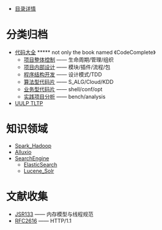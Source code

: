 * [目录详情](SUMMARY.md)

# 分类归档
* [代码大全](codecomplete/KeyContent.md)   ***** not only the book named 《CodeComplete》
    * [项目整体控制](codecomplete/s1.md) —— 生命周期/管理/组织
    * [项目内部设计](codecomplete/s2.md) —— 模块/插件/流程/包
    * [程序结构开发](codecomplete/s3.md) —— 设计模式/TDD
    * [算法型代码片](codecomplete/s4.md) —— S_ALG/Cloud/KDD
    * [业务型代码片](codecomplete/s5.md) —— shell/conf/opt
    * [实践项目分析](codecomplete/s6.md) —— bench/analysis
* [UULP TLTP](Linux/linux.md)

# 知识领域
* [Spark_Hadoop](cloud/Spark_Hadoop.md)
* [Alluxio](cloud/Alluxio.md)
* [SearchEngine](SE/all.md)
    * [ElasticSearch](SE/ElastisSearch.md)
    * [Lucene_Solr](SE/LuceneSlor.md)
    
    
# 文献收集
* [JSR133](doc/jsr133.md) —— 内存模型与线程规范
* [RFC2616](doc/rfc2616.md) —— HTTP/1.1